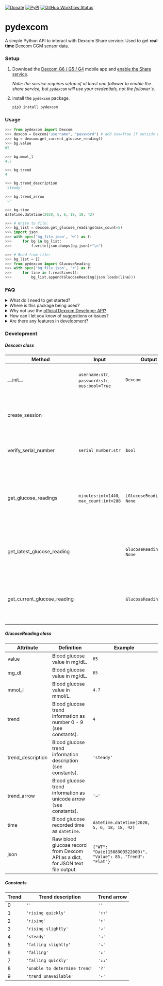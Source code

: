[![Donate](https://img.shields.io/badge/Donate-PayPal-green?style=flat-square)](https://www.paypal.me/gagebenne)
[![PyPI](https://img.shields.io/pypi/v/pydexcom?style=flat-square)](https://www.pypi.org/project/pydexcom)
[![GitHub Workflow Status](https://img.shields.io/github/workflow/status/gagebenne/pydexcom/Python%20package?style=flat-square)](https://github.com/gagebenne/pydexcom/actions)

# pydexcom

A simple Python API to interact with Dexcom Share service. Used to get **real time** Dexcom CGM sensor data.

### Setup

1. Download the [Dexcom G6 / G5 / G4](https://www.dexcom.com/apps) mobile app and [enable the Share service](https://provider.dexcom.com/education-research/cgm-education-use/videos/setting-dexcom-share-and-follow).

    *Note: the service requires setup of at least one follower to enable the share service, but `pydexcom` will use your credentials, not the follower's.*

2. Install the `pydexcom` package.
    ```python
    pip3 install pydexcom
    ```

### Usage

```python
>>> from pydexcom import Dexcom
>>> dexcom = Dexcom("username", "password") # add ous=True if outside of US
>>> bg = dexcom.get_current_glucose_reading()
>>> bg.value
85

>>> bg.mmol_l
4.7

>>> bg.trend
4

>>> bg.trend_description
'steady'

>>> bg.trend_arrow
'→'

>>> bg.time
datetime.datetime(2020, 5, 6, 18, 18, 42)

>>> # Write to file: 
>>> bg_list = dexcom.get_glucose_readings(max_count=5)
>>> import json
>>> with open('bg_file.json', 'w') as f:
>>>     for bg in bg_list:
>>>         f.write(json.dumps(bg.json)+"\n")

>>> # Read from file: 
>>> bg_list = []
>>> from pydexcom import GlucoseReading
>>> with open('bg_file.json', 'r') as f:
>>>     for line in f.readlines():
>>>         bg_list.append(GlucoseReading(json.loads(line)))

```

### FAQ

<details>
<summary>What do I need to get started?</a></summary>
<br/>
If you are currently on the Dexcom CGM system, all you need is the appropriate mobile app with the Dexcom Share service enabled.
</details>
<details>
<summary>Where is this package being used?</a></summary>
<br/>
For now this package is mainly being used in the <a href="https://github.com/home-assistant/core/pull/33852">Dexcom home assistant integration</a>, but is generic enough to be used in lots of applications.
In fact, reddit user paulcole710 used it to track glucose levels <a href="https://www.tomshardware.com/news/raspberry-project-diy-dexcom-glucose-tracker">using a Raspberry Pi and e-ink display</a>.
</details>

<details>
<summary>Why not use the <a href="https://developer.dexcom.com/">official Dexcom Developer API?</a></summary>
<br/>
The official Dexcom API is a great tool to view trends, statistics, and day-by-day data, but is not suitable for real time fetching of glucose readings.
</details>
<details>
<summary>How can I let you know of suggestions or issues?</summary>
<br/>
By all means submit a pull request if you have a feature you'd like to see in the next release, alternatively you may leave a issue if you have a suggestion or bug you'd like to alert me of.
</details>
<details>
<summary>Are there any features in development?</summary>
<br/>
Sure, I'm thinking of implementing a session status checker, or maybe an asynchronous version. That being said, simplicity - getting real time blood glucose information - is most important to this package.
</details>

### Development

##### Dexcom class

| Method                    | Input                                                   | Output                          | Description                                                  |
| --------------------------- | ------------------------------------------------------- | ------------------------------- | ------------------------------------------------------------ |
| \_\_init\_\_                | `username:str`,<br/>`password:str`,<br/>`ous:bool=True` | `Dexcom`                        | Dexcom constructor, stores authentication information        |
| create_session              |                                                         |                                 | Creates Dexcom Share API session by getting session id       |
| verify_serial_number        | `serial_number:str`                                     | `bool`                          | Verifies if a transmitter serial number is assigned to you   |
| get_glucose_readings        | `minutes:int=1440`,<br/>`max_count:int=288`             | `[GlucoseReading]`/<br />`None` | Gets max_count glucose readings within the past minutes, None if no glucose reading in the past 24 hours |
| get_latest_glucose_reading  |                                                         | `GlucoseReading`/<br />`None`   | Gets latest available glucose reading, None if no glucose reading in the past 24 hours |
| get_current_glucose_reading |                                                         | `GlucoseReading`/`None`         | Gets current available glucose reading, None if no glucose reading in the past 6 minutes |

##### GlucoseReading class

| Attribute         | Definition                                                   | Example                                     |
| ----------------- | ------------------------------------------------------------ | ------------------------------------------- |
| value             | Blood glucose value in mg/dL.                                | `85`                                        |
| mg_dl             | Blood glucose value in mg/dL.                                | `85`                                        |
| mmol_l            | Blood glucose value in mmol/L.                               | `4.7`                                       |
| trend             | Blood glucose trend information as number 0 - 9 (see constants). | `4`                                     |
| trend_description | Blood glucose trend information description (see constants). | `'steady'`                                  |
| trend_arrow       | Blood glucose trend information as unicode arrow (see constants). | `'→'`                                  |
| time              | Blood glucose recorded time as `datetime`.                   | `datetime.datetime(2020, 5, 6, 18, 18, 42)` |
| json              | Raw blood glucose record from Dexcom API as a dict, for JSON text file output. | `{"WT": "Date(1588803522000)", "Value": 85, "Trend": "Flat"}`

##### Constants

| Trend | Trend description             | Trend arrow |
| ----- | ----------------------------- | ----------- |
| 0     | `''`                          | `''`        |
| 1     | `'rising quickly'`            | `'↑↑'`      |
| 2     | `'rising'`                    | `'↑'`       |
| 3     | `'rising slightly'`           | `'↗'`       |
| 4     | `'steady'`                    | `'→'`       |
| 5     | `'falling slightly'`          | `'↘'`       |
| 6     | `'falling'`                   | `'↓'`       |
| 7     | `'falling quickly'`           | `'↓↓'`      |
| 8     | `'unable to determine trend'` | `'?'`       |
| 9     | `'trend unavailable'`         | `'-'`       |
